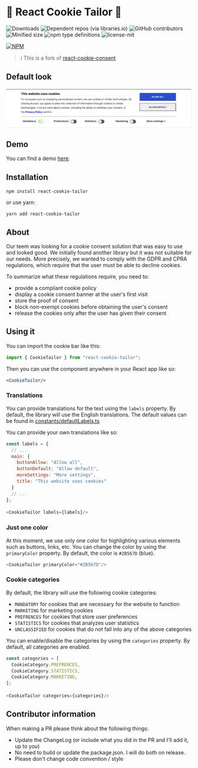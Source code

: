 # 👔 React Cookie Tailor 👔

![Downloads](https://img.shields.io/npm/dm/react-cookie-tailor) ![Dependent repos (via libraries.io)](https://img.shields.io/librariesio/dependent-repos/npm/react-cookie-tailor) ![GitHub contributors](https://img.shields.io/github/contributors/TPN-Labs/react-cookie-tailor) ![Minified size](https://img.shields.io/bundlephobia/min/react-cookie-tailor) ![npm type definitions](https://img.shields.io/npm/types/react-cookie-tailor) ![license-mit](https://img.shields.io/badge/license-MIT-green)

[![NPM](https://nodei.co/npm/react-cookie-tailor.png)](https://npmjs.org/package/react-cookie-tailor)

> ℹ️ This is a fork of [react-cookie-consent](https://github.com/Mastermindzh/react-cookie-consent)

## Default look

![default look](https://raw.githubusercontent.com/TPN-Labs/react-cookie-tailor/main/images/default.png)

## Demo

You can find a demo [here](https://tpn-labs.github.io/react-cookie-tailor/).

## Installation

```shell
npm install react-cookie-tailor
```

or use yarn:

```shell
yarn add react-cookie-tailor
```

## About

Our teem was looking for a cookie consent solution that was easy to use and looked good. We initially found
another library but it was not suitable for our needs.
More precisely, we wanted to comply with the GDPR and CPRA regulations, which require that the user must be able to
decline cookies.

To summarize what these regulations require, you need to:
- provide a compliant cookie policy
- display a cookie consent banner at the user's first visit
- store the proof of consent
- block non-exempt cookies before obtaining the user's consent
- release the cookies only after the user has given their consent

## Using it

You can import the cookie bar like this:

```js
import { CookieTailor } from "react-cookie-tailor";
```

Then you can use the component anywhere in your React app like so:

```jsx
<CookieTailor/>
```

### Translations

You can provide translations for the text using the `labels` property. By default, the library will use the English
translations. The default values can be found in [constants/defaultLabels.ts](https://github.com/TPN-Labs/react-cookie-tailor/blob/main/src/constants/defaultLabels.ts)

You can provide your own translations like so:

```js
const labels = {
  // ...
  main: {
    buttonAllow: "Allow all",
    buttonDefault: "Allow default",
    moreSettings: "More settings",
    title: "This website uses cookies"
  }
  // ...
};

<CookieTailor labels={labels}/>
```

### Just one color

At this moment, we use only one color for highlighting various elements such as buttons, links, etc.
You can change the color by using the `primaryColor` property. By default, the color is `#2B567D` (blue).

```js
<CookieTailor primaryColor="#2B567D"/>
```

### Cookie categories

By default, the library will use the following cookie categories:
- `MANDATORY` for cookies that are necessary for the website to function
- `MARKETING` for marketing cookies
- `PREFRENCES` for cookies that store user preferences
- `STATISTICS` for cookies that analyzes user statistics
- `UNCLASSIFIED` for cookies that do not fall into any of the above categories

You can enable/disable the categories by using the `categories` property. By default, all categories are enabled.

```js
const categories = [
  CookieCategory.PREFRENCES,
  CookieCategory.STATISTICS,
  CookieCategory.MARKETING,
];

<CookieTailor categories={categories}/>
```

## Contributor information

When making a PR please think about the following things:

- Update the ChangeLog (or include what you did in the PR and I'll add it, up to you)
- No need to build or update the package.json. I will do both on release.
- Please don't change code convention / style
